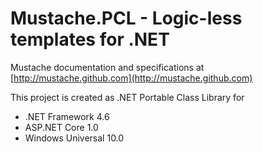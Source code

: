 # Mustache.PCL - Logic-less templates for .NET 

Mustache documentation and specifications at [http://mustache.github.com](http://mustache.github.com)

This project is created as .NET Portable Class Library for 
- .NET Framework 4.6
- ASP.NET Core 1.0
- Windows Universal 10.0

